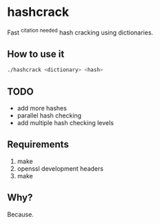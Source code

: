 # hashcrack #
Fast <sup>citation needed</sup> hash cracking using dictionaries.

## How to use it ##
```bash
./hashcrack <dictionary> <hash>
```


## TODO ##
* add more hashes
* parallel hash checking
* add multiple hash checking levels 

## Requirements ##
1. make
2. openssl development headers
4. make 

## Why? ##
Because.
